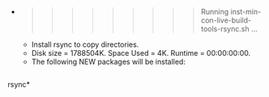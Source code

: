 * >>>>>>>>> Running inst-min-con-live-build-tools-rsync.sh ...
  * Install rsync to copy directories.
  * Disk size = 1788504K. Space Used = 4K. Runtime = 00:00:00:00.
  * The following NEW packages will be installed:
  ```bash
rsync*
  ```
